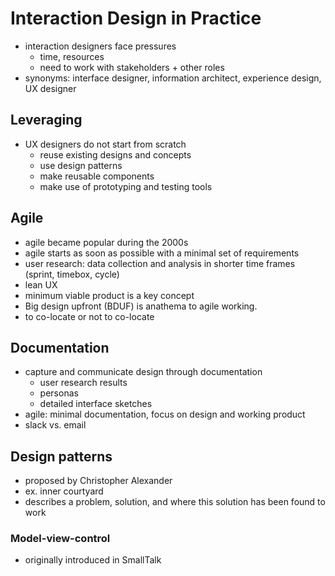 # Interaction Design in Practice

- interaction designers face pressures
  - time, resources
  - need to work with stakeholders + other roles
- synonyms: interface designer, information architect, experience design, UX designer

## Leveraging
- UX designers do not start from scratch
  - reuse existing designs and concepts
  - use design patterns
  - make reusable components
  - make use of prototyping and testing tools

## Agile
- agile became popular during the 2000s
- agile starts as soon as possible with a minimal set of requirements
- user research: data collection and analysis in shorter time frames (sprint, timebox, cycle)
- lean UX
- minimum viable product is a key concept
- Big design upfront (BDUF) is anathema to agile working.
- to co-locate or not to co-locate

## Documentation
- capture and communicate design through documentation
  - user research results
  - personas
  - detailed interface sketches
- agile: minimal documentation, focus on design and working product
- slack vs. email

## Design patterns
- proposed by Christopher Alexander
- ex. inner courtyard
- describes a problem, solution, and where this solution has been found to work

### Model-view-control
- originally introduced in SmallTalk

